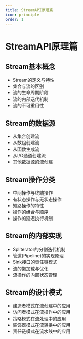 ```yaml
---
title: StreamAPI原理篇
icon: principle
order: 1
---
```


# StreamAPI原理篇

## Stream基本概念

- Stream的定义与特性
- 集合与流的区别
- 流的生命周期阶段
- 流的内部迭代机制
- 流的不可重用性

## Stream的数据源

- 从集合创建流
- 从数组创建流
- 从函数生成流
- 从I/O通道创建流
- 其他数据源的流创建

## Stream操作分类

- 中间操作与终端操作
- 有状态操作与无状态操作
- 短路操作的特性
- 操作的组合与顺序
- 操作的延迟执行机制

## Stream的内部实现

- Spliterator的分割迭代机制
- 管道(Pipeline)的实现原理
- Sink接口的责任链模式
- 流的懒加载与优化
- 流操作的内部状态管理

## Stream的设计模式

- 建造者模式在流创建中的应用
- 访问者模式在流操作中的应用
- 策略模式在流处理中的应用
- 装饰器模式在流转换中的应用
- 责任链模式在流水线中的应用
